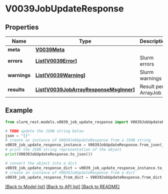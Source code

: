 # V0039JobUpdateResponse


## Properties

Name | Type | Description | Notes
------------ | ------------- | ------------- | -------------
**meta** | [**V0039Meta**](V0039Meta.md) |  | [optional] 
**errors** | [**List[V0039Error]**](V0039Error.md) | Slurm errors | [optional] 
**warnings** | [**List[V0039Warning]**](V0039Warning.md) | Slurm warnings | [optional] 
**results** | [**List[V0039JobArrayResponseMsgInner]**](V0039JobArrayResponseMsgInner.md) | Result per ArrayJob | [optional] 

## Example

```python
from slurm_rest.models.v0039_job_update_response import V0039JobUpdateResponse

# TODO update the JSON string below
json = "{}"
# create an instance of V0039JobUpdateResponse from a JSON string
v0039_job_update_response_instance = V0039JobUpdateResponse.from_json(json)
# print the JSON string representation of the object
print(V0039JobUpdateResponse.to_json())

# convert the object into a dict
v0039_job_update_response_dict = v0039_job_update_response_instance.to_dict()
# create an instance of V0039JobUpdateResponse from a dict
v0039_job_update_response_from_dict = V0039JobUpdateResponse.from_dict(v0039_job_update_response_dict)
```
[[Back to Model list]](../README.md#documentation-for-models) [[Back to API list]](../README.md#documentation-for-api-endpoints) [[Back to README]](../README.md)


